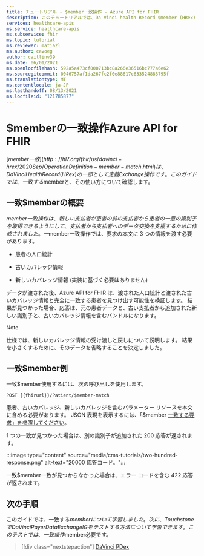 ```yaml
---
title: チュートリアル - $member一致操作 - Azure API for FHIR
description: このチュートリアルでは、Da Vinci health Record $member (HRex) の一部として定義されている一致するExchangeについて説明します。
services: healthcare-apis
ms.service: healthcare-apis
ms.subservice: fhir
ms.topic: tutorial
ms.reviewer: matjazl
ms.author: cavoeg
author: caitlinv39
ms.date: 06/01/2021
ms.openlocfilehash: 592a5a473cf000713bc8a266e36516bc777a6e62
ms.sourcegitcommit: 0046757af1da267fc2f0e88617c633524883795f
ms.translationtype: MT
ms.contentlocale: ja-JP
ms.lasthandoff: 08/13/2021
ms.locfileid: "121785877"
---
```

# <a name="member-match-operation-for-azure-api-for-fhir"></a>$memberの一致操作Azure API for FHIR

[$member一致](http://hl7.org/fhir/us/davinci-hrex/2020Sep/OperationDefinition-member-match.html)は、Da Vinci Health Record (HRex) の一部として定義Exchange操作です。 このガイドでは、一致する$memberと、その使い方について確認します。

## <a name="overview-of-member-match"></a>一致$memberの概要

$member一致操作は、新しい支払者が患者の前の支払者から患者の一意の識別子を取得できるようにして、支払者から支払者へのデータ交換を支援するために作成されました。 一$member一致操作では、要求の本文に 3 つの情報を渡す必要があります。

* 患者の人口統計

* 古いカバレッジ情報

* 新しいカバレッジ情報 (実装に基づく必要はありません)

データが渡された後、Azure API for FHIR は、渡された人口統計と渡された古いカバレッジ情報と完全に一致する患者を見つけ出す可能性を検証します。 結果が見つかった場合、応答は、元の患者データと、古い支払者から追加された新しい識別子と、古いカバレッジ情報を含むバンドルになります。

> [!NOTE]
> 仕様では、新しいカバレッジ情報の受け渡しと戻しについて説明します。 結果を小さくするために、そのデータを省略することを決定しました。

## <a name="example-of-member-match"></a>一致$member例

一致$member使用するには、次の呼び出しを使用します。

`POST {{fhirurl}}/Patient/$member-match`

患者、古いカバレッジ、新しいカバレッジを含むパラメーター リソースを本文に含める必要があります。 JSON 表現を表示するには、「$member [一致する要求」を参照してください](http://hl7.org/fhir/us/davinci-hrex/2020Sep/Parameters-member-match-in.json.html)。

1 つの一致が見つかった場合は、別の識別子が追加された 200 応答が返されます。

:::image type="content" source="media/cms-tutorials/two-hundred-response.png" alt-text="20000 応答コード。":::

一致$member一致が見つからなかった場合は、エラー コードを含む 422 応答が返されます。

## <a name="next-steps"></a>次の手順

このガイドでは、一致する$memberについて学習しました。 次に、Touchstone で Da Vinci Payer Data Exchange IG をテストする方法について学習できます。このテストでは、一致操作$member必要です。

>[!div class="nextstepaction"]
>[DaVinci PDex](../fhir/davinci-pdex-tutorial.md)